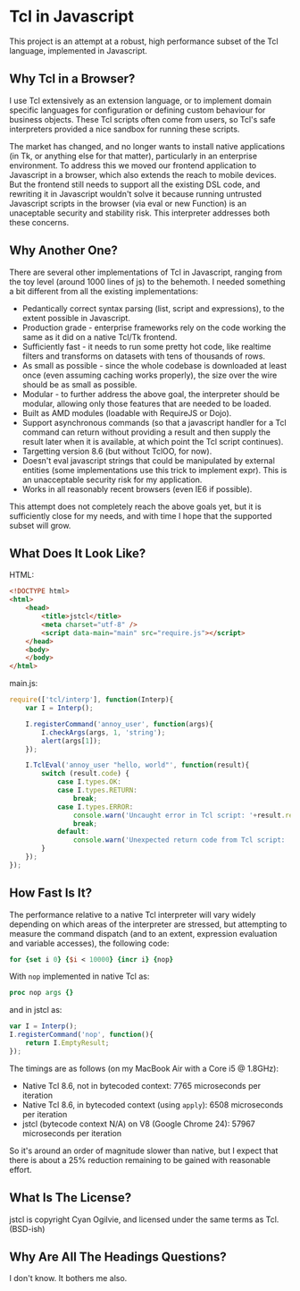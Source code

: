 Tcl in Javascript
=================

This project is an attempt at a robust, high performance subset of the Tcl language, implemented in Javascript.

Why Tcl in a Browser?
---------------------

I use Tcl extensively as an extension language, or to implement domain specific languages for configuration or defining custom behaviour for business objects.  These Tcl scripts often come from users, so Tcl's safe interpreters provided a nice sandbox for running these scripts.

The market has changed, and no longer wants to install native applications (in Tk, or anything else for that matter), particularly in an enterprise environment.  To address this we moved our frontend application to Javascript in a browser, which also extends the reach to mobile devices.  But the frontend still needs to support all the existing DSL code, and rewriting it in Javascript wouldn't solve it because running untrusted Javascript scripts in the browser (via eval or new Function) is an unaceptable security and stability risk.  This interpreter addresses both these concerns.

Why Another One?
----------------

There are several other implementations of Tcl in Javascript, ranging from the toy level (around 1000 lines of js) to the behemoth.  I needed something a bit different from all the existing implementations:
* Pedantically correct syntax parsing (list, script and expressions), to the extent possible in Javascript.
* Production grade - enterprise frameworks rely on the code working the same as it did on a native Tcl/Tk frontend.
* Sufficiently fast - it needs to run some pretty hot code, like realtime filters and transforms on datasets with tens of thousands of rows.
* As small as possible - since the whole codebase is downloaded at least once (even assuming caching works properly), the size over the wire should be as small as possible.
* Modular - to further address the above goal, the interpreter should be modular, allowing only those features that are needed to be loaded.
* Built as AMD modules (loadable with RequireJS or Dojo).
* Support asynchronous commands (so that a javascript handler for a Tcl command can return without providing a result and then supply the result later when it is available, at which point the Tcl script continues).
* Targetting version 8.6 (but without TclOO, for now).
* Doesn't eval javascript strings that could be manipulated by external entities (some implementations use this trick to implement expr).  This is an unacceptable security risk for my application.
* Works in all reasonably recent browsers (even IE6 if possible).

This attempt does not completely reach the above goals yet, but it is sufficiently close for my needs, and with time I hope that the supported subset will grow.

What Does It Look Like?
-----------------------

HTML:
```html
<!DOCTYPE html>
<html>
	<head>
		<title>jstcl</title>
		<meta charset="utf-8" />
		<script data-main="main" src="require.js"></script>
	</head>
	<body>
	</body>
</html>
```

main.js:
```javascript
require(['tcl/interp'], function(Interp){
	var I = Interp();

	I.registerCommand('annoy_user', function(args){
		I.checkArgs(args, 1, 'string');
		alert(args[1]);
	});

	I.TclEval('annoy_user "hello, world"', function(result){
		switch (result.code) {
			case I.types.OK:
			case I.types.RETURN:
				break;
			case I.types.ERROR:
				console.warn('Uncaught error in Tcl script: '+result.result);
				break;
			default:
				console.warn('Unexpected return code from Tcl script: '+result.code);
		}
	});
});
```

How Fast Is It?
---------------

The performance relative to a native Tcl interpreter will vary widely depending on which areas of the interpreter are stressed, but attempting to measure the command dispatch (and to an extent, expression evaluation and variable accesses), the following code:

```tcl
for {set i 0} {$i < 10000} {incr i} {nop}
```

With `nop` implemented in native Tcl as:

```tcl
proc nop args {}
```

and in jstcl as:

```javascript
var I = Interp();
I.registerCommand('nop', function(){
	return I.EmptyResult;
});
```

The timings are as follows (on my MacBook Air with a Core i5 @ 1.8GHz):

* Native Tcl 8.6, not in bytecoded context: 7765 microseconds per iteration
* Native Tcl 8.6, in bytecoded context (using `apply`): 6508 microseconds per iteration
* jstcl (bytecode context N/A) on V8 (Google Chrome 24): 57967 microseconds per iteration

So it's around an order of magnitude slower than native, but I expect that there is about a 25% reduction remaining to be gained with reasonable effort.

What Is The License?
--------------------

jstcl is copyright Cyan Ogilvie, and licensed under the same terms as Tcl.  (BSD-ish)

Why Are All The Headings Questions?
-----------------------------------

I don't know.  It bothers me also.
